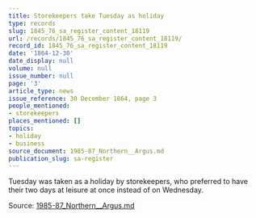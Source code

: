 ```yaml
---
title: Storekeepers take Tuesday as holiday
type: records
slug: 1845_76_sa_register_content_18119
url: /records/1845_76_sa_register_content_18119/
record_id: 1845_76_sa_register_content_18119
date: '1864-12-30'
date_display: null
volume: null
issue_number: null
page: '3'
article_type: news
issue_reference: 30 December 1864, page 3
people_mentioned:
- storekeepers
places_mentioned: []
topics:
- holiday
- business
source_document: 1985-87_Northern__Argus.md
publication_slug: sa-register
---
```


Tuesday was taken as a holiday by storekeepers, who preferred to have their two days at leisure at once instead of on Wednesday.

Source: [1985-87_Northern__Argus.md](/downloads/markdown/1985-87_Northern__Argus.md)
